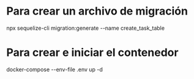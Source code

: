 # Para crear un archivo de migración

npx sequelize-cli migration:generate --name create_task_table

# Para crear e iniciar el contenedor

docker-compose --env-file .env up -d
